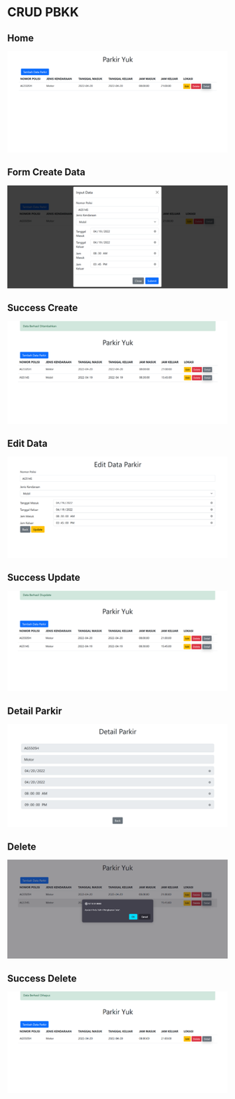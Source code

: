 # CRUD PBKK

## Home

<img src="img/1.png">

## Form Create Data

<img src="img/2.png">

## Success Create

<img src="img/3.png">

## Edit Data

<img src="img/4.png">

## Success Update

<img src="img/5.png">

## Detail Parkir

<img src="img/6.png">

## Delete

<img src="img/7.png">

## Success Delete

<img src="img/8.png">